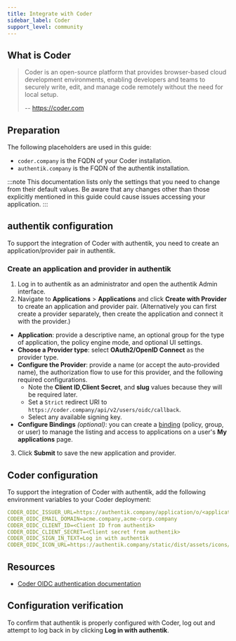 ```yaml
---
title: Integrate with Coder
sidebar_label: Coder
support_level: community
---
```


## What is Coder

> Coder is an open-source platform that provides browser-based cloud development environments, enabling developers and teams to securely write, edit, and manage code remotely without the need for local setup.
>
> -- https://coder.com

## Preparation

The following placeholders are used in this guide:

- `coder.company` is the FQDN of your Coder installation.
- `authentik.company` is the FQDN of the authentik installation.

:::note
This documentation lists only the settings that you need to change from their default values. Be aware that any changes other than those explicitly mentioned in this guide could cause issues accessing your application.
:::

## authentik configuration

To support the integration of Coder with authentik, you need to create an application/provider pair in authentik.

### Create an application and provider in authentik

1. Log in to authentik as an administrator and open the authentik Admin interface.
2. Navigate to **Applications** > **Applications** and click **Create with Provider** to create an application and provider pair. (Alternatively you can first create a provider separately, then create the application and connect it with the provider.)

- **Application**: provide a descriptive name, an optional group for the type of application, the policy engine mode, and optional UI settings.
- **Choose a Provider type**: select **OAuth2/OpenID Connect** as the provider type.
- **Configure the Provider**: provide a name (or accept the auto-provided name), the authorization flow to use for this provider, and the following required configurations.
    - Note the **Client ID**,**Client Secret**, and **slug** values because they will be required later.
    - Set a `Strict` redirect URI to `https://coder.company/api/v2/users/oidc/callback`.
    - Select any available signing key.
- **Configure Bindings** _(optional)_: you can create a [binding](/docs/add-secure-apps/flows-stages/bindings/) (policy, group, or user) to manage the listing and access to applications on a user's **My applications** page.

3. Click **Submit** to save the new application and provider.

## Coder configuration

To support the integration of Coder with authentik, add the following environment variables to your Coder deployment:

```yaml showLineNumbers
CODER_OIDC_ISSUER_URL=https://authentik.company/application/o/<application slug>/
CODER_OIDC_EMAIL_DOMAIN=acme.company,acme-corp.company
CODER_OIDC_CLIENT_ID=<Client ID from authentik>
CODER_OIDC_CLIENT_SECRET=<Client secret from authentik>
CODER_OIDC_SIGN_IN_TEXT=Log in with authentik
CODER_OIDC_ICON_URL=https://authentik.company/static/dist/assets/icons/icon.png
```

## Resources

- [Coder OIDC authentication documentation](https://coder.com/docs/admin/users/oidc-auth/)

## Configuration verification

To confirm that authentik is properly configured with Coder, log out and attempt to log back in by clicking **Log in with authentik**.

